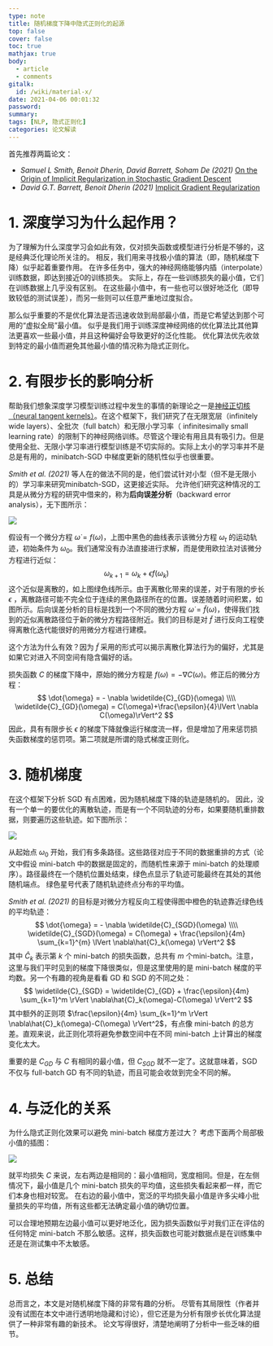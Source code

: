 ```yaml
---
type: note
title: 随机梯度下降中隐式正则化的起源
top: false
cover: false
toc: true
mathjax: true
body:
  - article
  - comments
gitalk:
  id: /wiki/material-x/
date: 2021-04-06 00:01:32
password:
summary:
tags: [NLP, 隐式正则化]
categories: 论文解读
---
```


首先推荐两篇论文：

-   *Samuel L Smith, Benoit Dherin, David Barrett, Soham De (2021)* [On the Origin of Implicit Regularization in Stochastic Gradient Descent](https://openreview.net/forum?id=rq_Qr0c1Hyo)
-   *David G.T. Barrett, Benoit Dherin (2021)* [Implicit Gradient Regularization](https://arxiv.org/abs/2009.11162)

<!--more-->

# 1. 深度学习为什么起作用？

为了理解为什么深度学习会如此有效，仅对损失函数或模型进行分析是不够的，这是经典泛化理论所关注的。 相反，我们用来寻找极小值的算法（即，随机梯度下降）似乎起着重要作用。 在许多任务中，强大的神经网络能够内插（interpolate）训练数据，即达到接近0的训练损失。 实际上，存在一些训练损失的最小值，它们在训练数据上几乎没有区别。 在这些最小值中，有一些也可以很好地泛化（即导致较低的测试误差），而另一些则可以任意严重地过度拟合。 

那么似乎重要的不是优化算法是否迅速收敛到局部最小值，而是它希望达到那个可用的“虚拟全局”最小值。 似乎是我们用于训练深度神经网络的优化算法比其他算法更喜欢一些最小值，并且这种偏好会导致更好的泛化性能。 优化算法优先收敛到特定的最小值而避免其他最小值的情况称为隐式正则化。

# 2. 有限步长的影响分析

帮助我们想象深度学习模型训练过程中发生的事情的新理论之一是[神经正切核（neural tangent kernels）](https://www.inference.vc/neural-tangent-kernels-some-intuition-for-kernel-gradient-descent/)。在这个框架下，我们研究了在无限宽层（infinitely wide layers）、全批次（full batch）和无限小学习率（ infinitesimally small learning rate）的限制下的神经网络训练。尽管这个理论有用且具有吸引力。但是使用全批、无限小学习率进行模型训练是不切实际的。实际上太小的学习率并不是总是有用的，minibatch-SGD 中梯度更新的随机性似乎也很重要。

*Smith et al. (2021)* 等人在的做法不同的是，他们尝试针对小型（但不是无限小的）学习率来研究minibatch-SGD，这更接近实际。 允许他们研究这种情况的工具是从微分方程的研究中借来的，称为**后向误差分析**（backward error analysis），无下图所示：

![](https://cdn.jsdelivr.net/gh/rogerspy/blog-imgs/Backward-error-analysis.png)

假设有一个微分方程 $\dot{\omega} = f(\omega)$，上图中黑色的曲线表示该微分方程 $\omega_t$ 的运动轨迹，初始条件为 $\omega_0$。我们通常没有办法直接进行求解，而是使用欧拉法对该微分方程进行近似：
$$
\omega_{k+1} = \omega_k + \epsilon f(\omega_k)
$$
这个近似是离散的，如上图绿色线所示。由于离散化带来的误差，对于有限的步长 $\epsilon$ ，离散路径可能不完全位于连续的黑色路径所在的位置。误差随着时间积累，如图所示。后向误差分析的目标是找到一个不同的微分方程 $\dot{\omega}=\widetilde f(\omega)$，使得我们找到的近似离散路径位于新的微分方程路径附近。我们的目标是对 $\widetilde{f}$ 进行反向工程使得离散化迭代能很好的用微分方程进行建模。

这个方法为什么有效？因为 $\widetilde{f}$ 采用的形式可以揭示离散化算法行为的偏好，尤其是如果它对进入不同空间有隐含偏好的话。

损失函数 $C$ 的梯度下降中，原始的微分方程是 $f(\omega)=-\nabla C(\omega)$。修正后的微分方程：
$$
\dot{\omega} = - \nabla \widetilde{C}_{GD}(\omega) \\\\
\widetilde{C}_{GD}(\omega) = C(\omega)+\frac{\epsilon}{4}\lVert \nabla C(\omega)\rVert^2
$$
因此，具有有限步长 $\epsilon$ 的梯度下降就像运行梯度流一样，但是增加了用来惩罚损失函数梯度的惩罚项。第二项就是所谓的隐式梯度正则化。

# 3. 随机梯度

在这个框架下分析 SGD 有点困难，因为随机梯度下降的轨迹是随机的。 因此，没有一个单一的要优化的离散轨迹，而是有一个不同轨迹的分布，如果要随机重排数据，则要遍历这些轨迹。如下图所示：

![](https://cdn.jsdelivr.net/gh/rogerspy/blog-imgs/Backward-error-analysis--1-.png)

从起始点 $\omega_0$ 开始，我们有多条路径。这些路径对应于不同的数据重排的方式（论文中假设 mini-batch 中的数据是固定的，而随机性来源于 mini-batch 的处理顺序）。路径最终在一个随机位置处结束，绿色点显示了轨迹可能最终在其处的其他随机端点。 绿色星号代表了随机轨迹终点分布的平均值。

*Smith et al. (2021)* 的目标是对微分方程反向工程使得图中橙色的轨迹靠近绿色线的平均轨迹：
$$
\dot{\omega} = - \nabla \widetilde{C}_{SGD}(\omega) \\\\
\widetilde{C}_{SGD}(\omega) = C(\omega) + \frac{\epsilon}{4m} \sum_{k=1}^{m} \lVert \nabla\hat{C}_k(\omega) \rVert^2
$$
其中 $\hat{C}_k$ 表示第 $k$ 个 mini-batch 的损失函数，总共有 $m$ 个mini-batch。注意，这里与我们平时见到的梯度下降很类似，但是这里使用的是 mini-batch 梯度的平均数。另一个有趣的视角是看看 GD 和 SGD 的不同之处：
$$
\widetilde{C}_{SGD} = \widetilde{C}_{GD} + \frac{\epsilon}{4m} \sum_{k=1}^m \rVert \nabla\hat{C}_k(\omega)-C(\omega) \rVert^2
$$
其中额外的正则项 $\frac{\epsilon}{4m} \sum_{k=1}^m \rVert \nabla\hat{C}_k(\omega)-C(\omega) \rVert^2$，有点像 mini-batch 的总方差。直观来说，此正则化项将避免参数空间中在不同 mini-batch 上计算出的梯度变化太大。

重要的是 $C_{GD}$ 与 $C$ 有相同的最小值，但 $C_{SGD}$ 就不一定了。这就意味着，SGD 不仅与 full-batch GD 有不同的轨迹，而且可能会收敛到完全不同的解。

# 4. 与泛化的关系

为什么隐式正则化效果可以避免 mini-batch 梯度方差过大？ 考虑下面两个局部极小值的插图：

![](https://cdn.jsdelivr.net/gh/rogerspy/blog-imgs/xRYHk0m.png)

就平均损失 $C$ 来说，左右两边是相同的：最小值相同，宽度相同。但是，在左侧情况下，最小值是几个 mini-batch 损失的平均值，这些损失看起来都一样，而它们本身也相对较宽。 在右边的最小值中，宽泛的平均损失最小值是许多尖峰小批量损失的平均值，所有这些都无法确定最小值的确切位置。

可以合理地预期左边最小值可以更好地泛化，因为损失函数似乎对我们正在评估的任何特定 mini-batch 不那么敏感。这样，损失函数也可能对数据点是在训练集中还是在测试集中不太敏感。

# 5. 总结

总而言之，本文是对随机梯度下降的非常有趣的分析。 尽管有其局限性（作者并没有试图在本文中进行透明地隐藏和讨论），但它还是为分析有限步长优化算法提供了一种非常有趣的新技术。 论文写得很好，清楚地阐明了分析中一些乏味的细节。 

